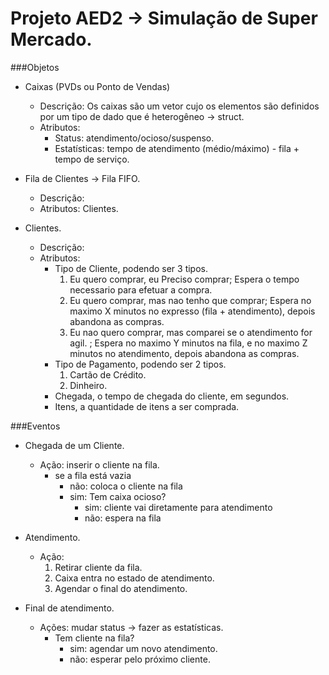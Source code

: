 # Projeto AED2 → Simulação de Super Mercado.

###Objetos

- Caixas (PVDs ou Ponto de Vendas)
    - Descrição: Os caixas são um vetor cujo os elementos são definidos por um tipo de dado que é heterogêneo → struct.
    - Atributos: 
        - Status: atendimento/ocioso/suspenso.
        - Estatísticas: tempo de atendimento (médio/máximo) - fila + tempo de serviço.

- Fila de Clientes → Fila FIFO.
    - Descrição: 
    - Atributos: Clientes.

- Clientes.
    - Descrição:
    - Atributos:
        - Tipo de Cliente, podendo ser 3 tipos.
            1. Eu quero comprar, eu Preciso comprar; Espera o tempo necessario para efetuar a compra.
            2. Eu quero comprar, mas nao tenho que comprar; Espera no maximo X minutos no expresso (fila + atendimento), depois abandona as compras.
            3. Eu nao quero comprar, mas comparei se o atendimento for agil. ; Espera no maximo Y minutos na fila, e no maximo Z minutos no atendimento, depois abandona as compras.
        - Tipo de Pagamento, podendo ser 2 tipos.
            1. Cartão de Crédito.
            2. Dinheiro.
        - Chegada, o tempo de chegada do cliente, em segundos.
        - Itens, a quantidade de itens a ser comprada.
        
###Eventos

- Chegada de um Cliente.
    - Ação: inserir o cliente na fila.
        - se a fila está vazia
            - não: coloca o cliente na fila
            - sim: Tem caixa ocioso?
                - sim: cliente vai diretamente para atendimento
                - não: espera na fila

- Atendimento.
    - Ação: 
        1. Retirar cliente da fila.
        2. Caixa entra no estado de atendimento.
        3. Agendar o final do atendimento.

- Final de atendimento.
    - Ações: mudar status → fazer as estatísticas.
        - Tem cliente na fila?
            - sim: agendar um novo atendimento.
            - não: esperar pelo próximo cliente.